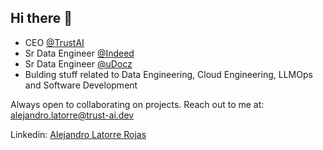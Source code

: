## Hi there 👋

- CEO [@TrustAI](https://github.com/TrustxAI)
- Sr Data Engineer [@Indeed](https://www.indeed.com)
- Sr Data Engineer [@uDocz](https://www.udocz.com/home)
- Bulding stuff related to Data Engineering, Cloud Engineering, LLMOps and Software Development

Always open to collaborating on projects. Reach out to me at: alejandro.latorre@trust-ai.dev

Linkedin: [Alejandro Latorre Rojas](https://www.linkedin.com/in/alejandro-latorre-rojas/)

<!--- 
## Tech stack
![Top Langs](https://github-readme-stats.vercel.app/api/top-langs/?username=alejlatorre&hide=jupyter%20notebook,javascript,html,css&layout=compact&theme=dracula)

[![alejlatorre's GitHub stats-Dark](https://github-readme-stats.vercel.app/api?username=alejlatorre&show_icons=true&theme=dracula#gh-dark-mode-only)](https://github.com/alejlatorre/github-readme-stats)
->
